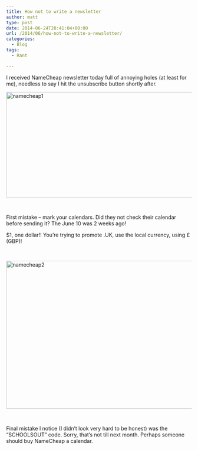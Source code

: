 ```yaml
---
title: How not to write a newsletter
author: matt
type: post
date: 2014-06-24T20:41:04+00:00
url: /2014/06/how-not-to-write-a-newsletter/
categories:
  - Blog
tags:
  - Rant

---
```

I received NameCheap newsletter today full of annoying holes (at least for me), needless to say I hit the unsubscribe button shortly after.

<a href="//matt40k.uk/img/2014/06/namecheap1.png" target="_blank" rel="nofollow"><img class="alignnone size-full wp-image-124" src="//matt40k.uk/img/2014/06/namecheap1.png" alt="namecheap1" width="631" height="286" /></a>

&nbsp;

First mistake &#8211; mark your calendars. Did they not check their calendar before sending it? The June 10 was 2 weeks ago!

$1, one dollar!! You&#8217;re trying to promote .UK, use the local currency, using £ (GBP)!

&nbsp;

<a href="//matt40k.uk/img/2014/06/namecheap2.png" target="_blank" rel="nofollow"><img class="alignnone size-full wp-image-125" src="//matt40k.uk/img/2014/06/namecheap2.png" alt="namecheap2" width="634" height="401" /></a>

&nbsp;

Final mistake I notice (I didn&#8217;t look very hard to be honest) was the &#8220;SCHOOLSOUT&#8221; code. Sorry, that&#8217;s not till next month. Perhaps someone should buy NameCheap a calendar.
